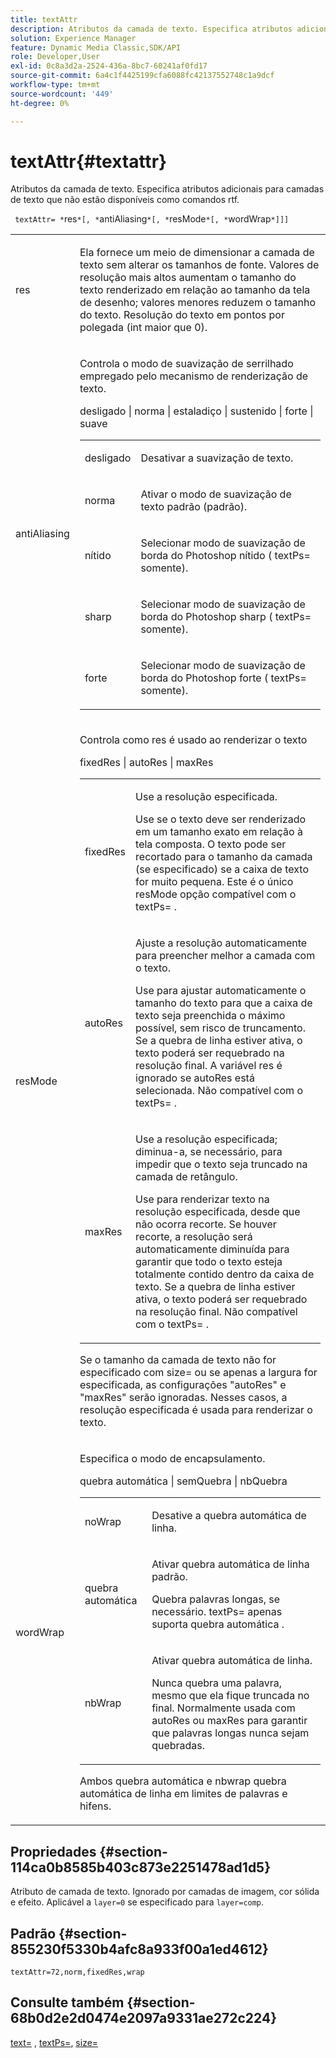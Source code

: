 ```yaml
---
title: textAttr
description: Atributos da camada de texto. Especifica atributos adicionais para camadas de texto que não estão disponíveis como comandos rtf.
solution: Experience Manager
feature: Dynamic Media Classic,SDK/API
role: Developer,User
exl-id: 0c8a3d2a-2524-436a-8bc7-60241af0fd17
source-git-commit: 6a4c1f4425199cfa6088fc42137552748c1a9dcf
workflow-type: tm+mt
source-wordcount: '449'
ht-degree: 0%

---
```


# textAttr{#textattr}

Atributos da camada de texto. Especifica atributos adicionais para camadas de texto que não estão disponíveis como comandos rtf.

` textAttr= *`res`*[, *`antiAliasing`*[, *`resMode`*[, *`wordWrap`*]]]`

<table id="simpletable_0072BF7DF52B4959A14EDEF60A6EBDEE"> 
 <tr class="strow"> 
  <td class="stentry"> <p> <span class="codeph"> <span class="varname"> res </span> </span> </p> </td> 
  <td class="stentry"> <p>Ela fornece um meio de dimensionar a camada de texto sem alterar os tamanhos de fonte. Valores de resolução mais altos aumentam o tamanho do texto renderizado em relação ao tamanho da tela de desenho; valores menores reduzem o tamanho do texto. Resolução do texto em pontos por polegada (int maior que 0). </p> </td> 
 </tr> 
 <tr class="strow"> 
  <td class="stentry"> <p> <span class="codeph"> <span class="varname"> antiAliasing </span> </span> </p> </td> 
  <td class="stentry"> <p>Controla o modo de suavização de serrilhado empregado pelo mecanismo de renderização de texto. </p> <p> <span class="codeph"> desligado | norma | estaladiço | sustenido | forte | suave </span> </p> <p> 
    <table id="simpletable_AE2331118FCA4BC7877233E287CED6A4"> 
     <tr class="strow"> 
      <td class="stentry"> <p> <span class="codeph"> desligado </span> </p> </td> 
      <td class="stentry"> <p>Desativar a suavização de texto. </p> </td> 
     </tr> 
     <tr class="strow"> 
      <td class="stentry"> <p> <span class="codeph"> norma </span> </p> </td> 
      <td class="stentry"> <p>Ativar o modo de suavização de texto padrão (padrão). </p> </td> 
     </tr> 
     <tr class="strow"> 
      <td class="stentry"> <p> <span class="codeph"> nítido </span> </p> </td> 
      <td class="stentry"> <p>Selecionar modo de suavização de borda do Photoshop <span class="codeph"> nítido </span> ( <span class="codeph"> textPs= </span> somente). </p> </td> 
     </tr> 
     <tr class="strow"> 
      <td class="stentry"> <p> <span class="codeph"> sharp </span> </p> </td> 
      <td class="stentry"> <p>Selecionar modo de suavização de borda do Photoshop <span class="codeph"> sharp </span> ( <span class="codeph"> textPs= </span> somente). </p> </td> 
     </tr> 
     <tr class="strow"> 
      <td class="stentry"> <p> <span class="codeph"> forte </span> </p> </td> 
      <td class="stentry"> <p>Selecionar modo de suavização de borda do Photoshop <span class="codeph"> forte </span> ( <span class="codeph"> textPs= </span> somente). </p> </td> 
     </tr> 
    </table> </p> </td> 
 </tr> 
 <tr class="strow"> 
  <td class="stentry"> <p> <span class="codeph"> <span class="varname"> resMode </span> </span> </p> </td> 
  <td class="stentry"> <p>Controla como res é usado ao renderizar o texto </p> <p> <span class="codeph"> fixedRes | autoRes | maxRes </span> </p> <p> 
    <table id="simpletable_2CFC06DB37154C7C92614FDF7A818DB5"> 
     <tr class="strow"> 
      <td class="stentry"> <p> <span class="codeph"> fixedRes </span> </p> </td> 
      <td class="stentry"> <p>Use a resolução especificada. </p> <p>Use se o texto deve ser renderizado em um tamanho exato em relação à tela composta. O texto pode ser recortado para o tamanho da camada (se especificado) se a caixa de texto for muito pequena. Este é o único <span class="varname"> resMode </span> opção compatível com o <span class="codeph"> textPs= </span>. </p> </td> 
     </tr> 
     <tr class="strow"> 
      <td class="stentry"> <p> <span class="codeph"> autoRes </span> </p> </td> 
      <td class="stentry"> <p>Ajuste a resolução automaticamente para preencher melhor a camada com o texto. </p> <p>Use para ajustar automaticamente o tamanho do texto para que a caixa de texto seja preenchida o máximo possível, sem risco de truncamento. Se a quebra de linha estiver ativa, o texto poderá ser requebrado na resolução final. A variável <span class="varname"> res </span> é ignorado se <span class="codeph"> autoRes </span> está selecionada. Não compatível com o <span class="codeph"> textPs= </span>. </p> </td> 
     </tr> 
     <tr class="strow"> 
      <td class="stentry"> <p> <span class="codeph"> maxRes </span> </p> </td> 
      <td class="stentry"> <p>Use a resolução especificada; diminua-a, se necessário, para impedir que o texto seja truncado na camada de retângulo. </p> <p>Use para renderizar texto na resolução especificada, desde que não ocorra recorte. Se houver recorte, a resolução será automaticamente diminuída para garantir que todo o texto esteja totalmente contido dentro da caixa de texto. Se a quebra de linha estiver ativa, o texto poderá ser requebrado na resolução final. Não compatível com o <span class="codeph"> textPs= </span>. </p> </td> 
     </tr> 
    </table> </p> <p>Se o tamanho da camada de texto não for especificado com size= ou se apenas a largura for especificada, as configurações "autoRes" e "maxRes" serão ignoradas. Nesses casos, a resolução especificada é usada para renderizar o texto. </p> </td> 
 </tr> 
 <tr class="strow"> 
  <td class="stentry"> <p> <span class="codeph"> <span class="varname"> wordWrap </span> </span> </p> </td> 
  <td class="stentry"> <p>Especifica o modo de encapsulamento. </p> <p> <span class="codeph"> quebra automática | semQuebra | nbQuebra </span> </p> <p> 
    <table id="simpletable_FF2510E029EC41E29BC30D9FC2923EA3"> 
     <tr class="strow"> 
      <td class="stentry"> <p> <span class="codeph"> noWrap </span> </p> </td> 
      <td class="stentry"> <p>Desative a quebra automática de linha. </p> </td> 
     </tr> 
     <tr class="strow"> 
      <td class="stentry"> <p> <span class="codeph"> quebra automática </span> </p> </td> 
      <td class="stentry"> <p>Ativar quebra automática de linha padrão. </p> <p>Quebra palavras longas, se necessário. <span class="codeph"> textPs= </span> apenas suporta <span class="codeph"> quebra automática </span>. </p> </td> 
     </tr> 
     <tr class="strow"> 
      <td class="stentry"> <p> <span class="codeph"> nbWrap </span> </p> </td> 
      <td class="stentry"> <p>Ativar quebra automática de linha. </p> <p>Nunca quebra uma palavra, mesmo que ela fique truncada no final. Normalmente usada com <span class="codeph"> autoRes </span> ou <span class="codeph"> maxRes </span> para garantir que palavras longas nunca sejam quebradas. </p> </td> 
     </tr> 
    </table> </p> <p>Ambos <span class="codeph"> quebra automática </span> e <span class="codeph"> nbwrap </span> quebra automática de linha em limites de palavras e hifens. </p> </td> 
 </tr> 
</table>

## Propriedades {#section-114ca0b8585b403c873e2251478ad1d5}

Atributo de camada de texto. Ignorado por camadas de imagem, cor sólida e efeito. Aplicável a `layer=0` se especificado para `layer=comp`.

## Padrão {#section-855230f5330b4afc8a933f00a1ed4612}

`textAttr=72,norm,fixedRes,wrap`

## Consulte também {#section-68b0d2e2d0474e2097a9331ae272c224}

[text=](../../../../../is-api/http-ref/image-serving-api-ref/c-http-protocol-reference/c-command-reference/r-text.md#reference-84634052e48548539a1ef63cbe41f22f) , [textPs=](../../../../../is-api/http-ref/image-serving-api-ref/c-http-protocol-reference/c-command-reference/r-textps.md#reference-4209a2a6169f44278da2647cfb0cd767), [size=](../../../../../is-api/http-ref/image-serving-api-ref/c-http-protocol-reference/c-data-types/r-size.md#reference-04d383f32c7b4003bed9978cb854747b)
